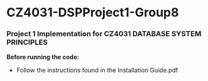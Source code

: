  # CZ4031-DSPProject1-Group8
### Project 1 Implementation for CZ4031 DATABASE SYSTEM PRINCIPLES

**Before running the code:**
- Follow the instructions found in the Installation Guide.pdf
